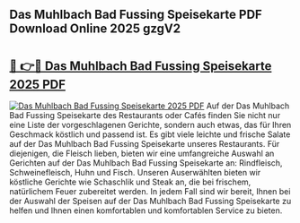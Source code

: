 ## Das Muhlbach Bad Fussing Speisekarte PDF Download Online 2025 gzgV2

# <h2><a href="http://gcdw5pd.nevu.top/?p=Das+Muhlbach+Bad+Fussing+Speisekarte">🔗 👉🔴 Das Muhlbach Bad Fussing Speisekarte 2025 PDF</a></h2>

[![Das Muhlbach Bad Fussing Speisekarte 2025 PDF](https://i.imgur.com/dBaPXMq.png)](http://gcdw5pd.nevu.top/?p=Das+Muhlbach+Bad+Fussing+Speisekarte)
Auf der Das Muhlbach Bad Fussing Speisekarte des Restaurants oder Cafés finden Sie nicht nur eine Liste der vorgeschlagenen Gerichte, sondern auch etwas, das für Ihren Geschmack köstlich und passend ist. Es gibt viele leichte und frische Salate auf der Das Muhlbach Bad Fussing Speisekarte unseres Restaurants. Für diejenigen, die Fleisch lieben, bieten wir eine umfangreiche Auswahl an Gerichten auf der Das Muhlbach Bad Fussing Speisekarte an: Rindfleisch, Schweinefleisch, Huhn und Fisch. Unseren Auserwählten bieten wir köstliche Gerichte wie Schaschlik und Steak an, die bei frischem, natürlichem Feuer zubereitet werden. In jedem Fall sind wir bereit, Ihnen bei der Auswahl der Speisen auf der Das Muhlbach Bad Fussing Speisekarte zu helfen und Ihnen einen komfortablen und komfortablen Service zu bieten.
